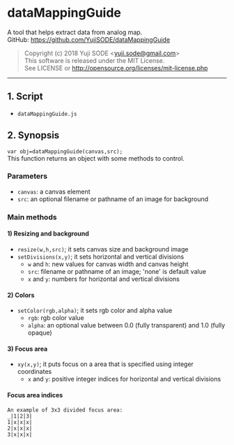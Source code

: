 # dataMappingGuide
A tool that helps extract data from analog map.  
GitHub: https://github.com/YujiSODE/dataMappingGuide  
>Copyright (c) 2018 Yuji SODE \<yuji.sode@gmail.com\>  
>This software is released under the MIT License.  
>See LICENSE or http://opensource.org/licenses/mit-license.php
______
## 1. Script
- `dataMappingGuide.js`

## 2. Synopsis
`var obj=dataMappingGuide(canvas,src);`  
This function returns an object with some methods to control.

### Parameters  
- `canvas`: a canvas element
- `src`: an optional filename or pathname of an image for background

### Main methods
#### 1) Resizing and background
- `resize(w,h,src)`; it sets canvas size and background image
- `setDivisions(x,y)`; it sets horizontal and vertical divisions
  - `w` and `h`: new values for canvas width and canvas height
  - `src`: filename or pathname of an image; 'none' is default value
  - `x` and `y`: numbers for horizontal and vertical divisions

#### 2) Colors
- `setColor(rgb,alpha)`; it sets rgb color and alpha value
  - `rgb`: rgb color value
  - `alpha`: an optional value between 0.0 (fully transparent) and 1.0 (fully opaque)

#### 3) Focus area
- `xy(x,y)`; it puts focus on a area that is specified using integer coordinates
  - `x` and `y`: positive integer indices for horizontal and vertical divisions

#### Focus area indices
    An example of 3x3 divided focus area:
    _|1|2|3|
    1|x|x|x|
    2|x|x|x|
    3|x|x|x|
 
